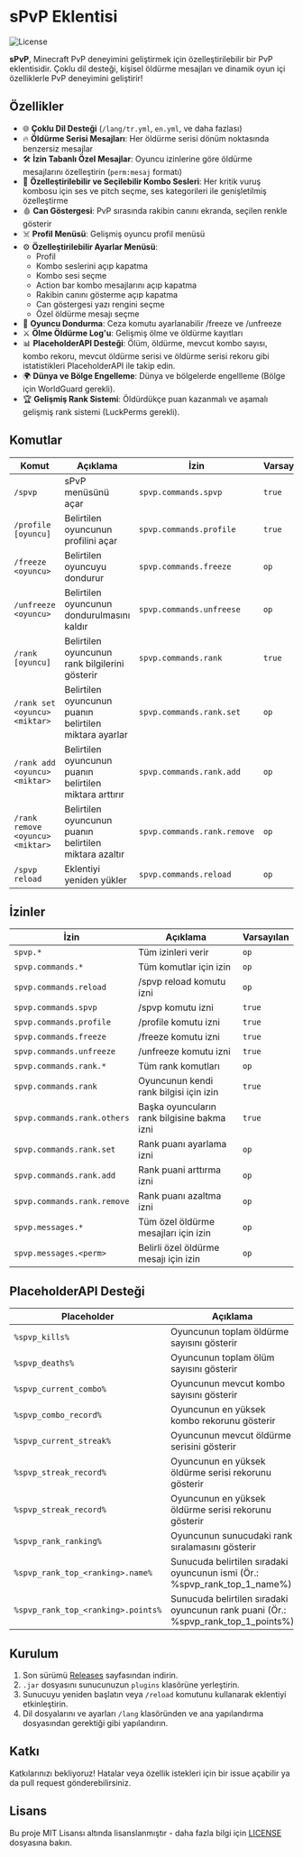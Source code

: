 # sPvP Eklentisi

![License](https://img.shields.io/badge/License-MIT-blue)

**sPvP**, Minecraft PvP deneyimini geliştirmek için özelleştirilebilir bir PvP eklentisidir. Çoklu dil desteği, kişisel öldürme mesajları ve dinamik oyun içi özelliklerle PvP deneyimini geliştirir!

## Özellikler

- 🌐 **Çoklu Dil Desteği** (`/lang/tr.yml`, `en.yml`, ve daha fazlası)
- 🔥 **Öldürme Serisi Mesajları**: Her öldürme serisi dönüm noktasında benzersiz mesajlar
- 🛠 **İzin Tabanlı Özel Mesajlar**: Oyuncu izinlerine göre öldürme mesajlarını özelleştirin (`perm:mesaj` formatı)
- 🎵 **Özelleştirilebilir ve Seçilebilir Kombo Sesleri**: Her kritik vuruş kombosu için ses ve pitch seçme, ses kategorileri ile genişletilmiş özelleştirme
- 🩸 **Can Göstergesi**: PvP sırasında rakibin canını ekranda, seçilen renkle gösterir
- ☠️ **Profil Menüsü**: Gelişmiş oyuncu profil menüsü
- ⚙️ **Özelleştirilebilir Ayarlar Menüsü**:
  - Profil
  - Kombo seslerini açıp kapatma
  - Kombo sesi seçme
  - Action bar kombo mesajlarını açıp kapatma
  - Rakibin canını gösterme açıp kapatma
  - Can göstergesi yazı rengini seçme
  - Özel öldürme mesajı seçme
- 🥶 **Oyuncu Dondurma**: Ceza komutu ayarlanabilir /freeze ve /unfreeze
- ⚔️ **Ölme Öldürme Log'u**: Gelişmiş ölme ve öldürme kayıtları
- 📊 **PlaceholderAPI Desteği**: Ölüm, öldürme, mevcut kombo sayısı, kombo rekoru, mevcut öldürme serisi ve öldürme serisi rekoru gibi istatistikleri PlaceholderAPI ile takip edin.
- 🌍 **Dünya ve Bölge Engelleme**: Dünya ve bölgelerde engellleme (Bölge için WorldGuard gerekli).
- 🏆 **Gelişmiş Rank Sistemi**: Öldürdükçe puan kazanmalı ve aşamalı gelişmiş rank sistemi (LuckPerms gerekli).

## Komutlar

| Komut                            | Açıklama                                                | İzin                        | Varsayılan |
|----------------------------------|---------------------------------------------------------|-----------------------------|------------|
| `/spvp`                          | sPvP menüsünü açar                                      | `spvp.commands.spvp`        | `true`     |
| `/profile [oyuncu]`              | Belirtilen oyuncunun profilini açar                     | `spvp.commands.profile`     | `true`     |
| `/freeze <oyuncu>`               | Belirtilen oyuncuyu dondurur                            | `spvp.commands.freeze`      | `op`       |
| `/unfreeze <oyuncu>`             | Belirtilen oyuncunun dondurulmasını kaldır              | `spvp.commands.unfreese`    | `op`       |
| `/rank [oyuncu]`                 | Belirtilen oyuncunun rank bilgilerini gösterir          | `spvp.commands.rank`        | `true`     |
| `/rank set <oyuncu> <miktar>`    | Belirtilen oyuncunun puanın belirtilen miktara ayarlar  | `spvp.commands.rank.set`    | `op`        |
| `/rank add <oyuncu> <miktar>`    | Belirtilen oyuncunun puanın belirtilen miktara arttırır | `spvp.commands.rank.add`    | `op`        |
| `/rank remove <oyuncu> <miktar>` | Belirtilen oyuncunun puanın belirtilen miktara azaltır  | `spvp.commands.rank.remove` | `op`        |
| `/spvp reload`                   | Eklentiyi yeniden yükler                                | `spvp.commands.reload`      | `op`       |

## İzinler

| İzin                        | Açıklama                                    | Varsayılan |
|-----------------------------|---------------------------------------------|------------|
| `spvp.*`                    | Tüm izinleri verir                          | `op`       |
| `spvp.commands.*`           | Tüm komutlar için izin                      | `op`       |
| `spvp.commands.reload`      | /spvp reload komutu izni                    | `op`       |
| `spvp.commands.spvp`        | /spvp komutu izni                           | `true`     |
| `spvp.commands.profile`     | /profile komutu izni                        | `true`     |
| `spvp.commands.freeze`      | /freeze komutu izni                         | `true`     |
| `spvp.commands.unfreeze`    | /unfreeze komutu izni                       | `true`     |
| `spvp.commands.rank.*`      | Tüm rank komutları                          | `op`        |
| `spvp.commands.rank`        | Oyuncunun kendi rank bilgisi için izin      | `true`     |
| `spvp.commands.rank.others` | Başka oyuncuların rank bilgisine bakma izni | `true`     |
| `spvp.commands.rank.set`    | Rank puanı ayarlama izni                    | `op`     |
| `spvp.commands.rank.add`    | Rank puani arttırma izni                    | `op`     |
| `spvp.commands.rank.remove` | Rank puanı azaltma izni                     | `op`     |
| `spvp.messages.*`           | Tüm özel öldürme mesajları için izin        | `op`       |
| `spvp.messages.<perm>`      | Belirli özel öldürme mesajı için izin       | `op`       |

## PlaceholderAPI Desteği

| Placeholder                        | Açıklama                                                                          |
|------------------------------------|-----------------------------------------------------------------------------------|
| `%spvp_kills%`                     | Oyuncunun toplam öldürme sayısını gösterir                                        |
| `%spvp_deaths%`                    | Oyuncunun toplam ölüm sayısını gösterir                                           |
| `%spvp_current_combo%`             | Oyuncunun mevcut kombo sayısını gösterir                                          |
| `%spvp_combo_record%`              | Oyuncunun en yüksek kombo rekorunu gösterir                                       |
| `%spvp_current_streak%`            | Oyuncunun mevcut öldürme serisini gösterir                                        |
| `%spvp_streak_record%`             | Oyuncunun en yüksek öldürme serisi rekorunu gösterir                              |
| `%spvp_streak_record%`             | Oyuncunun en yüksek öldürme serisi rekorunu gösterir                              |
| `%spvp_rank_ranking%`              | Oyuncunun sunucudaki rank sıralamasını gösterir                                   |
| `%spvp_rank_top_<ranking>.name%`   | Sunucuda belirtilen sıradaki oyuncunun ismi (Ör.: %spvp_rank_top_1_name%)         |
| `%spvp_rank_top_<ranking>.points%` | Sunucuda belirtilen sıradaki oyuncunun rank puani (Ör.: %spvp_rank_top_1_points%) |

## Kurulum

1. Son sürümü [Releases](https://github.com/username/sPvP/releases) sayfasından indirin.
2. `.jar` dosyasını sunucunuzun `plugins` klasörüne yerleştirin.
3. Sunucuyu yeniden başlatın veya `/reload` komutunu kullanarak eklentiyi etkinleştirin.
4. Dil dosyalarını ve ayarları `/lang` klasöründen ve ana yapılandırma dosyasından gerektiği gibi yapılandırın.

## Katkı

Katkılarınızı bekliyoruz! Hatalar veya özellik istekleri için bir issue açabilir ya da pull request gönderebilirsiniz.

## Lisans

Bu proje MIT Lisansı altında lisanslanmıştır - daha fazla bilgi için [LICENSE](LICENSE) dosyasına bakın.
